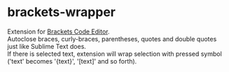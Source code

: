 brackets-wrapper
================

Extension for [Brackets Code Editor](http://brackets.io/ "Brackets"). <br /> 
Autoclose braces, curly-braces, parentheses, quotes and double quotes just like Sublime Text does. <br />
If there is selected text, extension will wrap selection with pressed symbol ('text' becomes '{text}', '[text]' and so forth).
